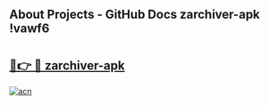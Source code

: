 ## About Projects - GitHub Docs zarchiver-apk !vawf6

# <h2><a href="https://andorid.site?title=zarchiver-apk&ref=14PRO">🔗👉 🔴 zarchiver-apk</a></h2>

[![acn](https://github.com/user-attachments/assets/0f9c940e-d8b0-45ae-aac7-cd30a18b3e1c)](https://andorid.site?title=zarchiver-apk&ref=14PRO)

